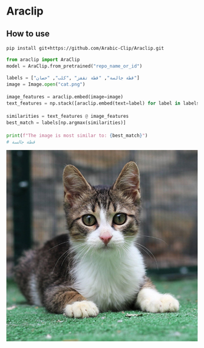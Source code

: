 # Araclip

## How to use 
```
pip install git+https://github.com/Arabic-Clip/Araclip.git
```
```python
from araclip import AraClip
model = AraClip.from_pretrained("repo_name_or_id")
```

```python
labels = ["قطة جالسة", "قطة تقفز" ,"كلب", "حصان"]
image = Image.open("cat.png")

image_features = araclip.embed(image=image)
text_features = np.stack([araclip.embed(text=label) for label in labels])

similarities = text_features @ image_features
best_match = labels[np.argmax(similarities)]

print(f"The image is most similar to: {best_match}")
# قطة جالسة
```
![alt text](assets/image.png)